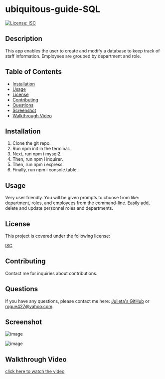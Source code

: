 # ubiquitous-guide-SQL

[![License: ISC](https://img.shields.io/badge/License-ISC-blue.svg)](https://opensource.org/licenses/ISC)

## Description

This app enables the user to create and modify a database to keep track of staff information. Employees are grouped by department and role.

## Table of Contents

- [Installation](#installation)
- [Usage](#usage)
- [License](#license)
- [Contributing](#contributing)
- [Questions](#questions)
- [Screenshot](#screenshot)
- [Walkthrough Video](#walkthrough)


## Installation

1. Clone the git repo.
2. Run npm init in the terminal.
3. Next, run npm i mysql2.
5. Then, run npm i inquirer.
6. Then, run npm i express.
7. Finally, run npm i console.table.

## Usage

Very user friendly. You will be given prompts to choose from like: department, roles, and employees from the command-line. Easily add, delete and update personnel roles and departments.

## License

This project is covered under the following license:

[ISC](https://www.isc.org/licenses/)

## Contributing

Contact me for inquiries about contributions.

## Questions

If you have any questions, please contact me here: [Julieta's GitHub](https://github.com/JulesMcP) or <rogue427@yahoo.com>.

## Screenshot
![image](https://user-images.githubusercontent.com/95149604/167971902-58d4e8ee-0bda-4378-b585-60d76d06d806.png)

![image](https://user-images.githubusercontent.com/95149604/167972023-e4241d6a-5656-4abe-80b3-3dd7582ee8ec.png)

## Walkthrough Video

[click here to watch the video]()